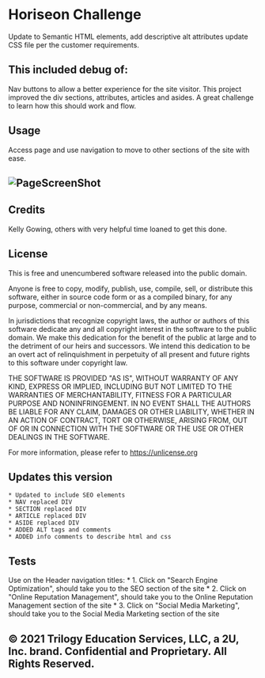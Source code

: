 # Horiseon Challenge
Update to Semantic HTML elements, add descriptive alt attributes update CSS file per the customer requirements. 

## This included debug of:
Nav buttons to allow a better experience for the site visitor. This project improved the div sections, attributes, articles and asides. A great challenge to learn how this should work and flow.

## Usage
Access page and use navigation to move to other sections of the site with ease.

## ![PageScreenShot](.assets/images/PageScreenShot.jpg)

## Credits
Kelly Gowing, others with very helpful time loaned to get this done.

## License
This is free and unencumbered software released into the public domain.

Anyone is free to copy, modify, publish, use, compile, sell, or
distribute this software, either in source code form or as a compiled
binary, for any purpose, commercial or non-commercial, and by any
means.

In jurisdictions that recognize copyright laws, the author or authors
of this software dedicate any and all copyright interest in the
software to the public domain. We make this dedication for the benefit
of the public at large and to the detriment of our heirs and
successors. We intend this dedication to be an overt act of
relinquishment in perpetuity of all present and future rights to this
software under copyright law.

THE SOFTWARE IS PROVIDED "AS IS", WITHOUT WARRANTY OF ANY KIND,
EXPRESS OR IMPLIED, INCLUDING BUT NOT LIMITED TO THE WARRANTIES OF
MERCHANTABILITY, FITNESS FOR A PARTICULAR PURPOSE AND NONINFRINGEMENT.
IN NO EVENT SHALL THE AUTHORS BE LIABLE FOR ANY CLAIM, DAMAGES OR
OTHER LIABILITY, WHETHER IN AN ACTION OF CONTRACT, TORT OR OTHERWISE,
ARISING FROM, OUT OF OR IN CONNECTION WITH THE SOFTWARE OR THE USE OR
OTHER DEALINGS IN THE SOFTWARE.

For more information, please refer to <https://unlicense.org>

## Updates this version
    * Updated to include SEO elements 
    * NAV replaced DIV
    * SECTION replaced DIV
    * ARTICLE replaced DIV
    * ASIDE replaced DIV
    * ADDED ALT tags and comments
    * ADDED info comments to describe html and css
    
## Tests
Use on the Header navigation titles:
    * 1. Click on "Search Engine Optimization", should take you to the SEO section of the site
    * 2. Click on "Online Reputation Management", should take you to the Online Reputation Management section of the site
    * 3. Click on "Social Media Marketing", should take you to the Social Media Marketing section of the site

## © 2021 Trilogy Education Services, LLC, a 2U, Inc. brand. Confidential and Proprietary. All Rights Reserved.
